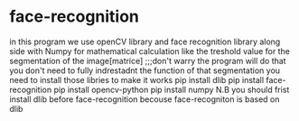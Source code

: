 # face-recognition
in this program we use openCV library and face recognition library along side with Numpy for mathematical calculation like the treshold value for the segmentation of the image[matrice] ;;;don't warry the program will do that you don't need to fully indrestadnt the function of that segmentation 
you need to install those libries to make it works
pip install dlib 
pip install face-recognition 
pip install opencv-python 
pip install numpy
N.B you should frist install dlib before face-recognition becouse face-recogniton is based on dlib
